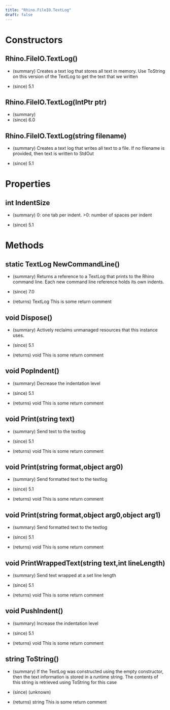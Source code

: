 ```yaml
---
title: "Rhino.FileIO.TextLog"
draft: false
---
```


# Constructors
## Rhino.FileIO.TextLog()
- (summary) 
     Creates a text log that stores all text in memory.  Use ToString on this
     version of the TextLog to get the text that we written
     
- (since) 5.1
## Rhino.FileIO.TextLog(IntPtr ptr)
- (summary) 
- (since) 6.0
## Rhino.FileIO.TextLog(string filename)
- (summary) 
     Creates a text log that writes all text to a file. If no filename is
     provided, then text is written to StdOut
     
- (since) 5.1
# Properties
## int IndentSize
- (summary) 
     0: one tab per indent. >0: number of spaces per indent
     
- (since) 5.1
# Methods
## static TextLog NewCommandLine()
- (summary) 
     Returns a reference to a TextLog that prints to the Rhino command line.
     Each new command line reference holds its own indents.
     
- (since) 7.0
- (returns) TextLog This is some return comment
## void Dispose()
- (summary) 
     Actively reclaims unmanaged resources that this instance uses.
     
- (since) 5.1
- (returns) void This is some return comment
## void PopIndent()
- (summary) 
     Decrease the indentation level
     
- (since) 5.1
- (returns) void This is some return comment
## void Print(string text)
- (summary) 
     Send text to the textlog
     
- (since) 5.1
- (returns) void This is some return comment
## void Print(string format,object arg0)
- (summary) 
     Send formatted text to the textlog
     
- (since) 5.1
- (returns) void This is some return comment
## void Print(string format,object arg0,object arg1)
- (summary) 
     Send formatted text to the textlog
     
- (since) 5.1
- (returns) void This is some return comment
## void PrintWrappedText(string text,int lineLength)
- (summary) 
     Send text wrapped at a set line length
     
- (since) 5.1
- (returns) void This is some return comment
## void PushIndent()
- (summary) 
     Increase the indentation level
     
- (since) 5.1
- (returns) void This is some return comment
## string ToString()
- (summary) 
     If the TextLog was constructed using the empty constructor, then the text
     information is stored in a runtime string.  The contents of this string
     is retrieved using ToString for this case
     
- (since) (unknown)
- (returns) string This is some return comment
